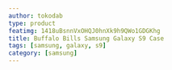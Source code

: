 ```yaml
---
author: tokodab
type: product
featimg: 1418uBsnnVxOHQJ0hnXk9h9QWo1GDGKhg
title: Buffalo Bills Samsung Galaxy S9 Case
tags: [samsung, galaxy, s9]
category: [samsung]
---
```

